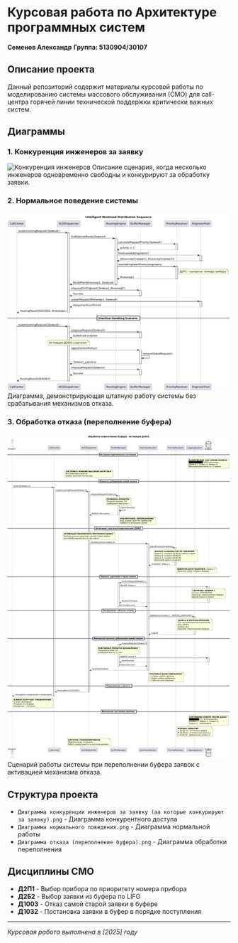 # Курсовая работа по Архитектуре программных систем

**Семенов Александр**
**Группа: 5130904/30107**

## Описание проекта
Данный репозиторий содержит материалы курсовой работы по моделированию системы массового обслуживания (СМО) для call-центра горячей линии технической поддержки критически важных систем.

## Диаграммы

### 1. Конкуренция инженеров за заявку
![Конкуренция инженеров](images/Диаграмма%20конкуренции%20инженеров%20за%20заявку%20(aa%20которые%20конкурируют%20за%20заявку).png)
Описание сценария, когда несколько инженеров одновременно свободны и конкурируют за обработку заявки.

### 2. Нормальное поведение системы  
![Нормальное поведение](images/Диаграмма%20нормального%20поведения.png)
Диаграмма, демонстрирующая штатную работу системы без срабатывания механизмов отказа.

### 3. Обработка отказа (переполнение буфера)
![Обработка отказа](images/Диаграмма%20отказа%20(переполнение%20буфера).png)
Сценарий работы системы при переполнении буфера заявок с активацией механизма отказа.

## Структура проекта
- `Диаграмма конкуренции инженеров за заявку (aa которые конкурируют за заявку).png` - Диаграмма конкурентного доступа
- `Диаграмма нормального поведения.png` - Диаграмма нормальной работы
- `Диаграмма отказа (переполнение буфера).png` - Диаграмма обработки переполнения

## Дисциплины СМО
- **Д2П1** - Выбор прибора по приоритету номера прибора
- **Д2Б2** - Выбор заявки из буфера по LIFO
- **Д1003** - Отказ самой старой заявки в буфере
- **Д1032** - Постановка заявки в буфер в порядке поступления

---
*Курсовая работа выполнена в [2025] году*
